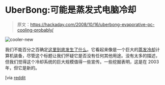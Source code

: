 # UberBong:可能是蒸发式电脑冷却

> 原文：<https://hackaday.com/2008/10/16/uberbong-evaporative-pc-cooling-probably/>

![](img/f721ccde7a171f062d0be945c1fdba12.png "cooler-new")

我们不能百分之百确定[这里到底发生了什么](http://www.ku74.net/uberbong/)。它看起来像是一个巨大的[蒸发冷却](http://en.wikipedia.org/wiki/Evaporative_cooling#Evaporative_cooling)计算机装备，尽管这个标题让我们怀疑它是否没有任何其他用途。没有太多的描述，但我们觉得这个冷却系统的巨大规模值得一些宣传。一些挖掘表明，这是在 2003 年，但它是新的。

[via [reddit](http://www.reddit.com/r/technology/comments/77l81/ultimate_pc_cooling_system/)